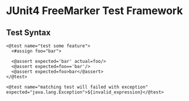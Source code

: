 # JUnit4 FreeMarker Test Framework


## Test Syntax

```ftl
<@test name="test some feature">
  <#assign foo="bar">
  
  <@assert expected='bar' actual=foo/>
  <@assert expected=foo=='bar'/>
  <@assert expected=foo>bar</@assert>
</@test>

<@test name="matching test will failed with exception" expected="java.lang.Exception">${invalid_expression}</@test>
```